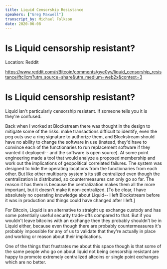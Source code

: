 ```yaml
---
title: Liquid Censorship Resistance 
speakers: ["Greg Maxwell"]
transcript_by: Michael Folkson
date: 2020-06-08
---
```


# Is Liquid censorship resistant?

Location: Reddit

https://www.reddit.com/r/Bitcoin/comments/gye0yv/liquid_censorship_resistance/ftcllcm?utm_source=share&utm_medium=web2x&context=3

# Is Liquid censorship resistant?

Liquid isn't particularly censorship resistant. If someone tells you it is they're confused.

Back when I worked at Blockstream there was thought in the design to mitigate some of the risks: make transactions difficult to identify, even the peg outs use a ring signature to authorize them, and Blockstream should have no ability to change the software in use (instead, they'd have to convince each of the functionaries to run replacement software if they wanted it deployed-- and the software is open source). At some point engineering made a tool that would analyze a proposed membership and work out the implications of geopolitical correlated failures. The system was designed to hide the operating locations from the functionaries from each other. But like other multiparty system's its still centralized even though the centralization is distributed, so countermeasures can only go so far. The reason it has them is because the centralization makes them all the more important, but it doesn't make it non-centralized. [To be clear, I have absolutely no operating knowledge about Liquid-- I left Blockstream before it was in production and things could have changed after I left.]

For Bitcoin, Liquid is an alternative to straight up exchange custody and has some potentially useful security trade-offs compared to that. But if you wouldn't leave bitcoins with an exchange then they probably shouldn't be in Liquid either, because even though there are probably countermeasures it's probably impossible for any of us to validate that they're actually in place and working or reason about their implications.

One of the things that frustrates me about this space though is that some of the same people who go on about liquid not being censorship resistant are happy to promote extremely centralized altcoins or single point exchanges which are no better.

